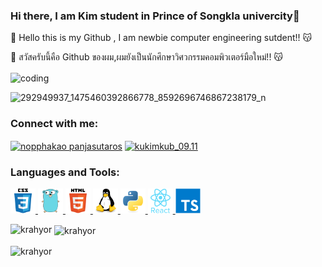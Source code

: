 ### Hi there, I am Kim student in Prince of Songkla univercity👋
🔭 Hello this is my Github , I am newbie computer engineering sutdent!! 😽 

💬 สวัสครับนี้คือ Github ของผม,ผมยังเป็นนักศึกษาวิศวกรรมคอมพิวเตอร์มือใหม่!! 😽

<image align="center"  alt="coding" src="https://user-images.githubusercontent.com/22107794/139580686-887df369-edb8-4bc8-b607-4fbf6d7e4866.gif">

![292949937_1475460392866778_8592696746867238179_n](https://user-images.githubusercontent.com/124285253/216399132-bcd3c643-4ca3-40f3-a40e-a71acc01cb36.jpg)


<h3 align="left">Connect with me:</h3>
<p align="left">
<a href="https://fb.com/nopphakao panjasutaros" target="blank"><img align="center" src="https://raw.githubusercontent.com/rahuldkjain/github-profile-readme-generator/master/src/images/icons/Social/facebook.svg" alt="nopphakao panjasutaros" height="30" width="40" /></a>
<a href="https://instagram.com/kukimkub_09.11" target="blank"><img align="center" src="https://raw.githubusercontent.com/rahuldkjain/github-profile-readme-generator/master/src/images/icons/Social/instagram.svg" alt="kukimkub_09.11" height="30" width="40" /></a>
</p>

<h3 align="left">Languages and Tools:</h3>
<p align="left"> <a href="https://www.w3schools.com/css/" target="_blank" rel="noreferrer"> <img src="https://raw.githubusercontent.com/devicons/devicon/master/icons/css3/css3-original-wordmark.svg" alt="css3" width="40" height="40"/> </a> <a href="https://golang.org" target="_blank" rel="noreferrer"> <img src="https://raw.githubusercontent.com/devicons/devicon/master/icons/go/go-original.svg" alt="go" width="40" height="40"/> </a> <a href="https://www.w3.org/html/" target="_blank" rel="noreferrer"> <img src="https://raw.githubusercontent.com/devicons/devicon/master/icons/html5/html5-original-wordmark.svg" alt="html5" width="40" height="40"/> </a> <a href="https://www.linux.org/" target="_blank" rel="noreferrer"> <img src="https://raw.githubusercontent.com/devicons/devicon/master/icons/linux/linux-original.svg" alt="linux" width="40" height="40"/> </a> <a href="https://www.python.org" target="_blank" rel="noreferrer"> <img src="https://raw.githubusercontent.com/devicons/devicon/master/icons/python/python-original.svg" alt="python" width="40" height="40"/> </a> <a href="https://reactjs.org/" target="_blank" rel="noreferrer"> <img src="https://raw.githubusercontent.com/devicons/devicon/master/icons/react/react-original-wordmark.svg" alt="react" width="40" height="40"/> </a> <a href="https://www.typescriptlang.org/" target="_blank" rel="noreferrer"> <img src="https://raw.githubusercontent.com/devicons/devicon/master/icons/typescript/typescript-original.svg" alt="typescript" width="40" height="40"/> </a> </p>

<p><img align="left" src="https://github-readme-stats.vercel.app/api/top-langs?username=krahyor&show_icons=true&locale=en&layout=compact" alt="krahyor" /></p>

<p>&nbsp;<img align="center" src="https://github-readme-stats.vercel.app/api?username=krahyor&show_icons=true&locale=en" alt="krahyor" /></p>

<p><img align="center" src="https://github-readme-streak-stats.herokuapp.com/?user=krahyor&" alt="krahyor" /></p>





<!--
**krahyor/krahyor** is a ✨ _special_ ✨ repository because its `README.md` (this file) appears on your GitHub profile.

Here are some ideas to get you started:

- 🔭 I’m currently working on ...
- 🌱 I’m currently learning ...
- 👯 I’m looking to collaborate on ...
- 🤔 I’m looking for help with ...
- 💬 Ask me about ...
- 📫 How to reach me: ...
- 😄 Pronouns: ...
- ⚡ Fun fact: ...
-->
